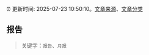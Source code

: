 :alarm_clock: 更新时间: 2025-07-23 10:50:10。[文章来源](/README.md)、[文章分类](/TAGS.md)

## 报告


> 关键字：`报告`、`月报`



